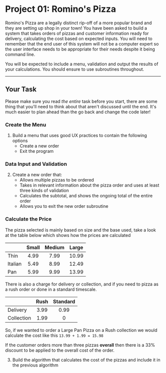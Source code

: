 # Project 01: Romino's Pizza

Romino's Pizza are a legally distinct rip-off of a more popular brand and they are setting up shop in your town! You have been asked to build a system that takes orders of pizzas and customer information ready for delivery, calculating the cost based on expected inputs. You will need to remember that the end user of this system will not be a computer expert so the user interface needs to be appropriate for their needs despite it being command line.

You will be expected to include a menu, validation and output the results of your calculations. You should ensure to use subroutines throughout.

---

## Your Task
Please make sure you read *the entire* task before you start, there are some thing that you'll need to think about that aren't discussed until the end. It's much easier to plan ahead than the go back and change the code later!

### Create the Menu

1. Build a menu that uses good UX practices to contain the following options
	* Create a new order
	* Exit the program

### Data Input and Validation

2. Create a new order that:
	* Allows multiple pizzas to be ordered
	* Takes in relevant information about the pizza order and uses at least three kinds of validation
	* Calculates the subtotal, and shows the ongoing total of the entire order
	* Allows you to exit the new order subroutine

### Calculate the Price

The pizza selected is mainly based on size and the base used, take a look at the table below which shows how the prices are calculated


|         | Small | Medium | Large |
|---------|:-----:|:------:|:-----:|
| Thin    |  4.99 |  7.99  | 10.99 |
| Italian |  5.49 |  8.99  | 12.49 |
| Pan     |  5.99 |  9.99  | 13.99 |


There is also a charge for delivery or collection, and if you need to pizza as a rush order or done in a standard timescale.


|            | Rush | Standard |
|------------|:----:|:--------:|
| Delivery   | 3.99 |   0.99   |
| Collection | 1.99 |     0    |


So, if we wanted to order a Large Pan Pizza on a Rush collection we would calculate the cost like this `13.99 + 1.99 = 15.98`

If the customer orders more than three pizzas **overall** then there is a 33% discount to be applied to the overall cost of the order.

3. Build the algorithm that calculates the cost of the pizzas and include it in the previous algorithm

  